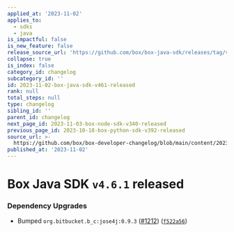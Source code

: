 ```yaml
---
applied_at: '2023-11-02'
applies_to:
  - sdks
  - java
is_impactful: false
is_new_feature: false
release_source_url: 'https://github.com/box/box-java-sdk/releases/tag/v4.6.1'
collapse: true
is_index: false
category_id: changelog
subcategory_id: ''
id: 2023-11-02-box-java-sdk-v461-released
rank: null
total_steps: null
type: changelog
sibling_id: ''
parent_id: changelog
next_page_id: 2023-11-03-box-node-sdk-v340-released
previous_page_id: 2023-10-18-box-python-sdk-v392-released
source_url: >-
  https://github.com/box/box-developer-changelog/blob/main/content/2023/11-02-box-java-sdk-v461-released.md
published_at: '2023-11-02'
---
```

# Box Java SDK `v4.6.1` released

### Dependency Upgrades

* Bumped `org.bitbucket.b_c:jose4j:0.9.3` ([#1212][1]) ([`f522a56`][2])

[1]: https://github.com/box/box-java-sdk/issues/1212

[2]: https://github.com/box/box-java-sdk/commit/f522a5660f3522b11a0516774ba0cca69db3ec31